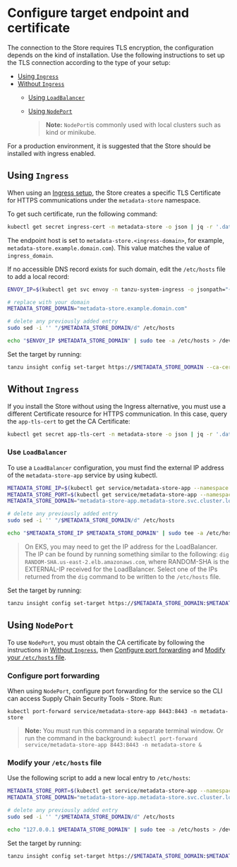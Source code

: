 # Configure target endpoint and certificate

The connection to the Store requires TLS encryption, the configuration depends on the kind of installation. 
Use the following instructions to set up the TLS connection according to the type of your setup:

- [Using `Ingress`](#ingress)
- [Without `Ingress`](#no-ingress)
    - [Using `LoadBalancer`](#use-lb)
    - [Using `NodePort`](#use-np)
    
        >**Note:** `NodePort`is commonly used with local clusters such as kind or minikube.

For a production environment, it is suggested that the Store should be installed with ingress enabled. 

## <a id="ingress"></a>Using `Ingress`

When using an [Ingress setup](ingress-multicluster.md), the Store creates a 
specific TLS Certificate for HTTPS communications under the `metadata-store` namespace.

To get such certificate, run the following command:

```bash
kubectl get secret ingress-cert -n metadata-store -o json | jq -r '.data."ca.crt"' | base64 -d > insight-ca.crt
```

The endpoint host is set to `metadata-store.<ingress-domain>`, 
for example, `metadata-store.example.domain.com`). 
This value matches the value of `ingress_domain`.

If no accessible DNS record exists for such domain, edit the `/etc/hosts` file to add a local record:

```bash
ENVOY_IP=$(kubectl get svc envoy -n tanzu-system-ingress -o jsonpath="{.status.loadBalancer.ingress[0].ip}")

# replace with your domain
METADATA_STORE_DOMAIN="metadata-store.example.domain.com"

# delete any previously added entry
sudo sed -i '' "/$METADATA_STORE_DOMAIN/d" /etc/hosts

echo "$ENVOY_IP $METADATA_STORE_DOMAIN" | sudo tee -a /etc/hosts > /dev/null
```

Set the target by running:

```bash
tanzu insight config set-target https://$METADATA_STORE_DOMAIN --ca-cert insight-ca.crt
```

## <a id="no-ingress"></a>Without `Ingress`

If you install the Store without using the Ingress alternative, 
you must use a different Certificate resource for HTTPS communication. 
In this case, query the `app-tls-cert` to get the CA Certificate:

```bash
kubectl get secret app-tls-cert -n metadata-store -o json | jq -r '.data."ca.crt"' | base64 -d > insight-ca.crt
```

### <a id='use-lb'></a>Use `LoadBalancer`

To use a `LoadBalancer` configuration, you must find the external IP address of the `metadata-store-app` service by using kubectl.

```bash
METADATA_STORE_IP=$(kubectl get service/metadata-store-app --namespace metadata-store -o jsonpath="{.status.loadBalancer.ingress[0].ip}")
METADATA_STORE_PORT=$(kubectl get service/metadata-store-app --namespace metadata-store -o jsonpath="{.spec.ports[0].port}")
METADATA_STORE_DOMAIN="metadata-store-app.metadata-store.svc.cluster.local"

# delete any previously added entry
sudo sed -i '' "/$METADATA_STORE_DOMAIN/d" /etc/hosts

echo "$METADATA_STORE_IP $METADATA_STORE_DOMAIN" | sudo tee -a /etc/hosts > /dev/null
```

> On EKS, you may need to get the IP address for the LoadBalancer. The IP can be found by running something similar to the following: `dig RANDOM-SHA.us-east-2.elb.amazonaws.com`, where RANDOM-SHA is the EXTERNAL-IP received for the LoadBalancer. Select one of the IPs returned from the `dig` command to be written to the `/etc/hosts` file.

Set the target by running:

```bash
tanzu insight config set-target https://$METADATA_STORE_DOMAIN:$METADATA_STORE_PORT --ca-cert insight-ca.crt
```

## <a id='use-np'></a>Using `NodePort`

To use `NodePort`, you must obtain the CA certificate by following the instructions in [Without `Ingress`](#no-ingress), then [Configure port forwarding](#config-pf) and [Modify your `/etc/hosts` file](#mod-etchost).

### <a id='config-pf'></a>Configure port forwarding

When using `NodePort`, configure port forwarding for the service so the CLI can access Supply Chain Security Tools - Store. Run:

```console
kubectl port-forward service/metadata-store-app 8443:8443 -n metadata-store
```

>**Note:** You must run this command in a separate terminal window. Or run the command in the background: `kubectl port-forward service/metadata-store-app 8443:8443 -n metadata-store &`

### <a id='mod-etchost'></a>Modify your `/etc/hosts` file

Use the following script to add a new local entry to `/etc/hosts`:

```bash
METADATA_STORE_PORT=$(kubectl get service/metadata-store-app --namespace metadata-store -o jsonpath="{.spec.ports[0].port}")
METADATA_STORE_DOMAIN="metadata-store-app.metadata-store.svc.cluster.local"

# delete any previously added entry
sudo sed -i '' "/$METADATA_STORE_DOMAIN/d" /etc/hosts

echo "127.0.0.1 $METADATA_STORE_DOMAIN" | sudo tee -a /etc/hosts > /dev/null
```

Set the target by running:

```bash
tanzu insight config set-target https://$METADATA_STORE_DOMAIN:$METADATA_STORE_PORT --ca-cert insight-ca.crt
```
